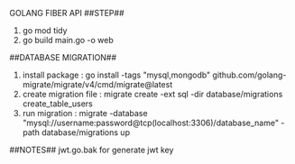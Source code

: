 GOLANG FIBER API
##STEP##
1. go mod tidy
2. go build main.go -o web


##DATABASE MIGRATION##
1. install package : go install -tags "mysql,mongodb" github.com/golang-migrate/migrate/v4/cmd/migrate@latest
2. create migration file : migrate create -ext sql -dir database/migrations create_table_users
3. run migration : migrate -database "mysql://username:password@tcp(localhost:3306)/database_name" -path database/migrations up


##NOTES##
jwt.go.bak for generate jwt key